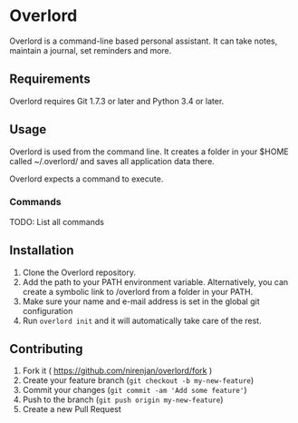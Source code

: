 # Overlord

Overlord is a command-line based personal assistant. It can take notes, maintain
a journal, set reminders and more.

## Requirements

Overlord requires Git 1.7.3 or later and Python 3.4 or later.

## Usage

Overlord is used from the command line. It creates a folder in your $HOME called
~/.overlord/ and saves all application data there.

Overlord expects a command to execute.

### Commands

TODO: List all commands

## Installation

1. Clone the Overlord repository.
2. Add the path to your PATH environment variable. Alternatively, you can create
   a symbolic link to *<overlord-path>*/overlord from a folder in your PATH.
2. Make sure your name and e-mail address is set in the global git configuration
3. Run `overlord init` and it will automatically take care of the rest.

## Contributing

1. Fork it ( https://github.com/nirenjan/overlord/fork )
2. Create your feature branch (`git checkout -b my-new-feature`)
3. Commit your changes (`git commit -am 'Add some feature'`)
4. Push to the branch (`git push origin my-new-feature`)
5. Create a new Pull Request
